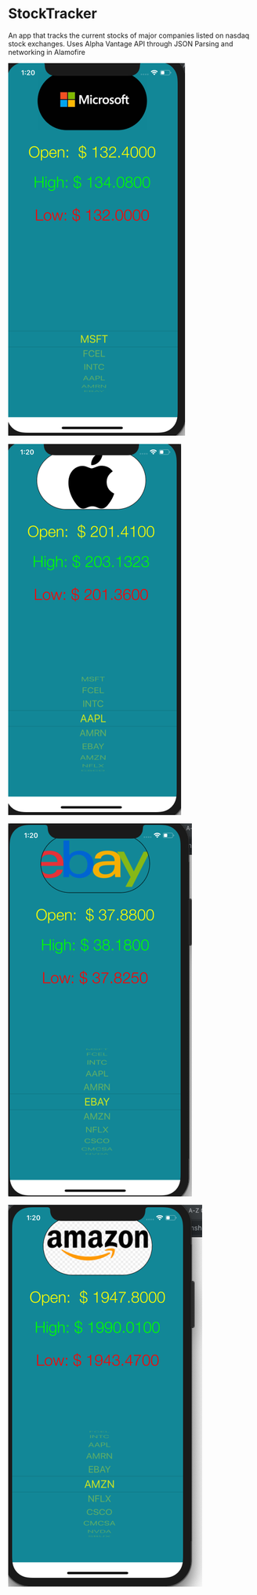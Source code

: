 # StockTracker
An app that tracks the current stocks of major companies listed on nasdaq stock exchanges. Uses Alpha Vantage API through JSON Parsing and networking in Alamofire

![Alt text](/images/micro.png?raw=true "Optional Title")

![Alt text](/images/ap.png?raw=true "Optional Title")


![Alt text](/images/eb.png?raw=true "Optional Title")

![Alt text](/images/am.png?raw=true "Optional Title")
